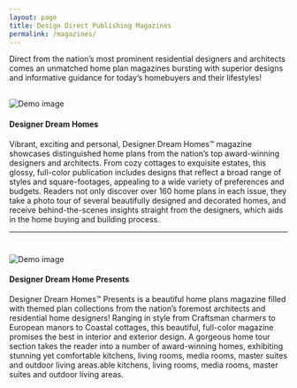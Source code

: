 ```yaml
---
layout: page
title: Design Direct Publishing Magazines
permalink: /magazines/
---
```


Direct from the nation’s most prominent residential designers and architects comes an unmatched home plan magazines bursting with superior designs and informative guidance for today’s homebuyers and their lifestyles!


<div class="blog-wrapper" style="margin-top: 30px;">
  <div class="blog-item-image">
    <img src="{{ site.url }}/images/DDH51-Cover-Open-Floor-Plans.jpg" class="img-fluid" alt="Demo image">
  </div>
  <div class="blog-item-text">
  <h4>Designer Dream Homes</h4>
  <p>Vibrant, exciting and personal, Designer Dream Homes™ magazine showcases distinguished home plans from the nation’s top award-winning designers and architects. From cozy cottages to exquisite estates, this glossy, full-color publication includes designs that reflect a broad range of styles and square-footages, appealing to a wide variety of preferences and budgets. Readers not only discover over 160 home plans in each issue, they take a photo tour of several beautifully designed and decorated homes, and receive behind-the-scenes insights straight from the designers, which aids in the home buying and building process.</p>
  </div>
</div>

<hr />

<div class="blog-wrapper" style="margin-top: 40px;">
  <div class="blog-item-image">
    <img src="{{ site.url }}/images/DDHP53-Cover.jpg" class="img-fluid" alt="Demo image">
  </div>
  <div class="blog-item-text">
  <h4>Designer Dream Home Presents</h4>
  <p>Designer Dream Homes™ Presents is a beautiful home plans magazine filled with themed plan collections from the nation’s foremost architects and residential home designers! Ranging in style from Craftsman charmers to European manors to Coastal cottages, this beautiful, full-color magazine promises the best in interior and exterior design. A gorgeous home tour section takes the reader into a number of award-winning homes, exhibiting stunning yet comfortable kitchens, living rooms, media rooms, master suites and outdoor living areas.able kitchens, living rooms, media rooms, master suites and outdoor living areas.</p>
  </div>
</div>
